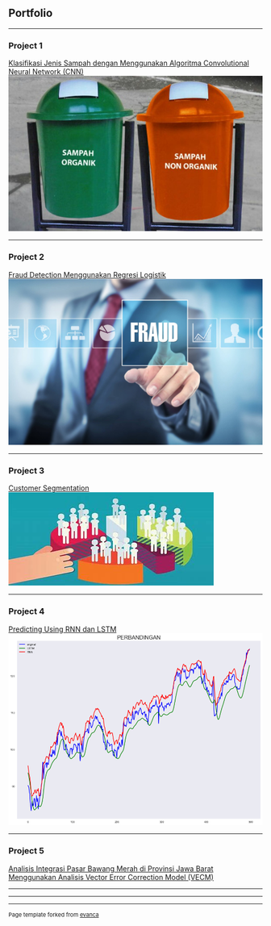 ## Portfolio

---

### Project 1 

[Klasifikasi Jenis Sampah dengan Menggunakan Algoritma Convolutional Neural Network (CNN)](https://github.com/rinaraihanazakiya/rinaraihanazakiya.github.io/blob/main/Klasifikasi_Jenis_Sampah_dengan_Menggunakan_Algoritma_Convolutional_Neural_Network_(CNN).ipynb)
<img src="images/sampah.jfif?raw=true"/>

---

### Project 2

[Fraud Detection Menggunakan Regresi Logistik](https://github.com/rinaraihanazakiya/rinaraihanazakiya.github.io/blob/main/Fraud%20Detection.ipynb)
<img src="images/fraud-detection.jpeg?raw=true"/>

---

### Project 3

[Customer Segmentation](https://github.com/rinaraihanazakiya/rinaraihanazakiya.github.io/blob/main/Customer%20Segmentation.ipynb)
<img src="images/download.jfif?raw=true"/>

---

### Project 4

[Predicting Using RNN dan LSTM](https://github.com/rinaraihanazakiya/rinaraihanazakiya.github.io/blob/main/Predicting%20using%20RNN%20dan%20LSTM.ipynb)
<img src="images/RNN dan LSTM.png?raw=true"/>

---

### Project 5

[Analisis Integrasi Pasar Bawang Merah di Provinsi Jawa Barat Menggunakan Analisis Vector Error Correction Model (VECM)](https://github.com/rinaraihanazakiya/rinaraihanazakiya.github.io/blob/main/Analisis%20Integrasi%20Pasar%20Bawang%20Merah%20di%20Provinsi%20Jawa%20Barat.pdf)

---

---




---
<p style="font-size:11px">Page template forked from <a href="https://github.com/evanca/quick-portfolio">evanca</a></p>
<!-- Remove above link if you don't want to attibute -->
